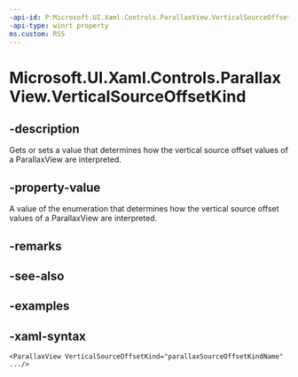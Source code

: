 ```yaml
---
-api-id: P:Microsoft.UI.Xaml.Controls.ParallaxView.VerticalSourceOffsetKind
-api-type: winrt property
ms.custom: RS5
---
```

<!-- Property syntax.
public ParallaxSourceOffsetKind VerticalSourceOffsetKind { get;  set; }
-->

# Microsoft.UI.Xaml.Controls.ParallaxView.VerticalSourceOffsetKind


## -description

Gets or sets a value that determines how the vertical source offset values of a ParallaxView are interpreted.


## -property-value

A value of the enumeration that determines how the vertical source offset values of a ParallaxView are interpreted.


## -remarks


## -see-also


## -examples


## -xaml-syntax

```xaml
<ParallaxView VerticalSourceOffsetKind="parallaxSourceOffsetKindName" .../>
```


